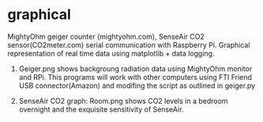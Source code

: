# graphical
MightyOhm geiger counter (mightyohm.com), SenseAir CO2 sensor(CO2meter.com) serial communication with Raspberry Pi. Graphical representation of real time data using matplotlib + data logging. 

1. Geiger.png shows backgroung radiation data using MightyOhm monitor and RPi. This programs will work with other computers using FTI Friend USB connector(Amazon) and modifing the script as outlined in geiger.py

2. SenseAir CO2 graph: Room.png shows CO2 levels in a bedroom overnight and the exquisite sensitivity of SenseAir. 
